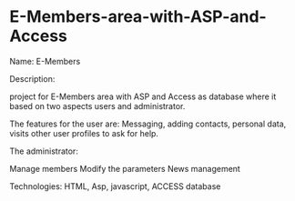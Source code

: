# E-Members-area-with-ASP-and-Access

Name: E-Members

Description:

 project for E-Members area with ASP and Access as database where it based on two aspects users and administrator.

 The features for the user are: Messaging, adding contacts, personal data, visits other user profiles to ask for help.


The administrator:

Manage members
Modify the parameters
News management

Technologies: HTML, Asp, javascript, ACCESS database
